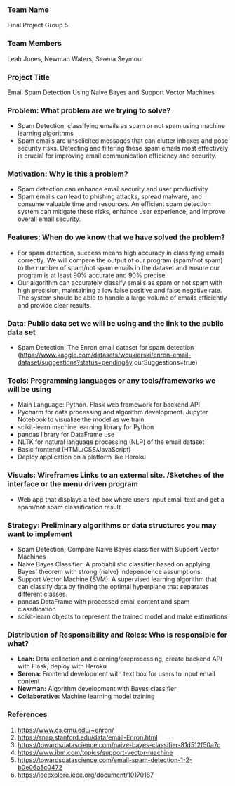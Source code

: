### Team Name
Final Project Group 5


### Team Members
Leah Jones, Newman Waters, Serena Seymour


### Project Title
Email Spam Detection Using Naive Bayes and Support Vector Machines


### Problem: What problem are we trying to solve?
- Spam Detection; classifying emails as spam or not spam using machine learning algorithms
- Spam emails are unsolicited messages that can clutter inboxes and pose security risks. Detecting
and filtering these spam emails most effectively is crucial for improving email communication
efficiency and security.


### Motivation: Why is this a problem?
- Spam detection can enhance email security and user productivity
- Spam emails can lead to phishing attacks, spread malware, and consume valuable time and
resources. An efficient spam detection system can mitigate these risks, enhance user experience,
and improve overall email security.


### Features: When do we know that we have solved the problem?
- For spam detection, success means high accuracy in classifying emails correctly. We will
compare the output of our program (spam/not spam) to the number of spam/not spam emails in
the dataset and ensure our program is at least 90% accurate and 90% precise.
- Our algorithm can accurately classify emails as spam or not spam with high precision,
maintaining a low false positive and false negative rate. The system should be able to handle a
large volume of emails efficiently and provide clear results.


### Data: Public data set we will be using and the link to the public data set
- Spam Detection: The Enron email dataset for spam detection
(https://www.kaggle.com/datasets/wcukierski/enron-email-dataset/suggestions?status=pending&y
ourSuggestions=true)


### Tools: Programming languages or any tools/frameworks we will be using
- Main Language: Python. Flask web framework for backend API
- Pycharm for data processing and algorithm development. Jupyter Notebook to visualize the
model as we train.
- scikit-learn machine learning library for Python
- pandas library for DataFrame use
- NLTK for natural language processing (NLP) of the email dataset
- Basic frontend (HTML/CSS/JavaScript)
- Deploy application on a platform like Heroku


### Visuals: Wireframes Links to an external site. /Sketches of the interface or the menu driven program
- Web app that displays a text box where users input email text and get a spam/not spam
classification result


### Strategy: Preliminary algorithms or data structures you may want to implement
- Spam Detection; Compare Naive Bayes classifier with Support Vector Machines
- Naive Bayes Classifier: A probabilistic classifier based on applying Bayes' theorem with strong
(naive) independence assumptions.
- Support Vector Machine (SVM): A supervised learning algorithm that can classify data by finding
the optimal hyperplane that separates different classes.
- pandas DataFrame with processed email content and spam classification
- scikit-learn objects to represent the trained model and make estimations


### Distribution of Responsibility and Roles: Who is responsible for what?

- **Leah:** Data collection and cleaning/preprocessing, create backend API with Flask, deploy with Heroku
- **Serena:** Frontend development with text box for users to input email content
- **Newman:** Algorithm development with Bayes classifier
- **Collaborative:** Machine learning model training


### References
1. https://www.cs.cmu.edu/~enron/
2. https://snap.stanford.edu/data/email-Enron.html
3. https://towardsdatascience.com/naive-bayes-classifier-81d512f50a7c
4. https://www.ibm.com/topics/support-vector-machine
5. https://towardsdatascience.com/email-spam-detection-1-2-b0e06a5c0472
6. https://ieeexplore.ieee.org/document/10170187
